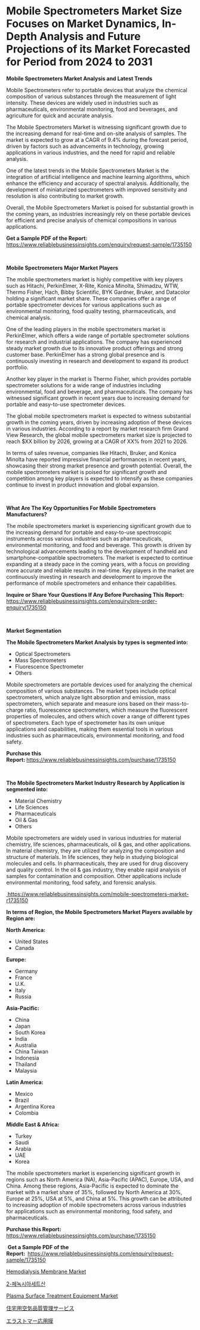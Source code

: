 <p><h1>Mobile Spectrometers Market Size Focuses on Market Dynamics, In-Depth Analysis and Future Projections of its Market Forecasted for Period from 2024 to 2031</h1></p><p><strong>Mobile Spectrometers Market Analysis and Latest Trends</strong></p>
<p><p>Mobile Spectrometers refer to portable devices that analyze the chemical composition of various substances through the measurement of light intensity. These devices are widely used in industries such as pharmaceuticals, environmental monitoring, food and beverages, and agriculture for quick and accurate analysis.</p><p>The Mobile Spectrometers Market is witnessing significant growth due to the increasing demand for real-time and on-site analysis of samples. The market is expected to grow at a CAGR of 9.4% during the forecast period, driven by factors such as advancements in technology, growing applications in various industries, and the need for rapid and reliable analysis.</p><p>One of the latest trends in the Mobile Spectrometers Market is the integration of artificial intelligence and machine learning algorithms, which enhance the efficiency and accuracy of spectral analysis. Additionally, the development of miniaturized spectrometers with improved sensitivity and resolution is also contributing to market growth.</p><p>Overall, the Mobile Spectrometers Market is poised for substantial growth in the coming years, as industries increasingly rely on these portable devices for efficient and precise analysis of chemical compositions in various applications.</p></p>
<p><strong>Get a Sample PDF of the Report:&nbsp;</strong> <a href="https://www.reliablebusinessinsights.com/enquiry/request-sample/1735150">https://www.reliablebusinessinsights.com/enquiry/request-sample/1735150</a></p>
<p>&nbsp;</p>
<p><strong>Mobile Spectrometers Major Market Players</strong></p>
<p><p>The mobile spectrometers market is highly competitive with key players such as Hitachi, PerkinElmer, X-Rite, Konica Minolta, Shimadzu, WTW, Thermo Fisher, Hach, Bibby Scientific, BYK Gardner, Bruker, and Datacolor holding a significant market share. These companies offer a range of portable spectrometer devices for various applications such as environmental monitoring, food quality testing, pharmaceuticals, and chemical analysis.</p><p>One of the leading players in the mobile spectrometers market is PerkinElmer, which offers a wide range of portable spectrometer solutions for research and industrial applications. The company has experienced steady market growth due to its innovative product offerings and strong customer base. PerkinElmer has a strong global presence and is continuously investing in research and development to expand its product portfolio.</p><p>Another key player in the market is Thermo Fisher, which provides portable spectrometer solutions for a wide range of industries including environmental, food and beverage, and pharmaceuticals. The company has witnessed significant growth in recent years due to increasing demand for portable and easy-to-use spectrometer devices.</p><p>The global mobile spectrometers market is expected to witness substantial growth in the coming years, driven by increasing adoption of these devices in various industries. According to a report by market research firm Grand View Research, the global mobile spectrometers market size is projected to reach $XX billion by 2026, growing at a CAGR of XX% from 2021 to 2026.</p><p>In terms of sales revenue, companies like Hitachi, Bruker, and Konica Minolta have reported impressive financial performances in recent years, showcasing their strong market presence and growth potential. Overall, the mobile spectrometers market is poised for significant growth and competition among key players is expected to intensify as these companies continue to invest in product innovation and global expansion.</p></p>
<p>&nbsp;</p>
<p><strong>What Are The Key Opportunities For Mobile Spectrometers Manufacturers?</strong></p>
<p><p>The mobile spectrometers market is experiencing significant growth due to the increasing demand for portable and easy-to-use spectroscopic instruments across various industries such as pharmaceuticals, environmental monitoring, and food and beverage. This growth is driven by technological advancements leading to the development of handheld and smartphone-compatible spectrometers. The market is expected to continue expanding at a steady pace in the coming years, with a focus on providing more accurate and reliable results in real-time. Key players in the market are continuously investing in research and development to improve the performance of mobile spectrometers and enhance their capabilities.</p></p>
<p><strong>Inquire or Share Your Questions If Any Before Purchasing This Report:</strong> <a href="https://www.reliablebusinessinsights.com/enquiry/pre-order-enquiry/1735150">https://www.reliablebusinessinsights.com/enquiry/pre-order-enquiry/1735150</a></p>
<p>&nbsp;</p>
<p><strong>Market Segmentation</strong></p>
<p><strong>The Mobile Spectrometers Market Analysis by types is segmented into:</strong></p>
<p><ul><li>Optical Spectrometers</li><li>Mass Spectrometers</li><li>Fluorescence Spectrometer</li><li>Others</li></ul></p>
<p><p>Mobile spectrometers are portable devices used for analyzing the chemical composition of various substances. The market types include optical spectrometers, which analyze light absorption and emission, mass spectrometers, which separate and measure ions based on their mass-to-charge ratio, fluorescence spectrometers, which measure the fluorescent properties of molecules, and others which cover a range of different types of spectrometers. Each type of spectrometer has its own unique applications and capabilities, making them essential tools in various industries such as pharmaceuticals, environmental monitoring, and food safety.</p></p>
<p><strong>Purchase this Report:&nbsp;</strong><a href="https://www.reliablebusinessinsights.com/purchase/1735150">https://www.reliablebusinessinsights.com/purchase/1735150</a></p>
<p>&nbsp;</p>
<p><strong>The Mobile Spectrometers Market Industry Research by Application is segmented into:</strong></p>
<p><ul><li>Material Chemistry</li><li>Life Sciences</li><li>Pharmaceuticals</li><li>Oil & Gas</li><li>Others</li></ul></p>
<p><p>Mobile spectrometers are widely used in various industries for material chemistry, life sciences, pharmaceuticals, oil & gas, and other applications. In material chemistry, they are utilized for analyzing the composition and structure of materials. In life sciences, they help in studying biological molecules and cells. In pharmaceuticals, they are used for drug discovery and quality control. In the oil & gas industry, they enable rapid analysis of samples for contamination and composition. Other applications include environmental monitoring, food safety, and forensic analysis.</p></p>
<p><a href="https://www.reliablebusinessinsights.com/mobile-spectrometers-market-r1735150">&nbsp;https://www.reliablebusinessinsights.com/mobile-spectrometers-market-r1735150</a></p>
<p><strong>In terms of Region, the Mobile Spectrometers Market Players available by Region are:</strong></p>
<p>
    <p> <strong> North America: </strong>
        <ul>
            <li>United States</li>
            <li>Canada</li>
        </ul>
        </p> 
    <p> <strong> Europe: </strong>
        <ul>
            <li>Germany</li>
            <li>France</li>
            <li>U.K.</li>
            <li>Italy</li>
            <li>Russia</li>
        </ul>
        </p> 
    <p> <strong> Asia-Pacific: </strong>
        <ul>
            <li>China</li>
            <li>Japan</li>
            <li>South Korea</li>
            <li>India</li>
            <li>Australia</li>
            <li>China Taiwan</li>
            <li>Indonesia</li>
            <li>Thailand</li>
            <li>Malaysia</li>
        </ul>
        </p> 
    <p> <strong> Latin America: </strong>
        <ul>
            <li>Mexico</li>
            <li>Brazil</li>
            <li>Argentina Korea</li>
            <li>Colombia</li>
        </ul>
        </p> 
    <p> <strong> Middle East & Africa: </strong>
        <ul>
            <li>Turkey</li>
            <li>Saudi</li>
            <li>Arabia</li>
            <li>UAE</li>
            <li>Korea</li>
        </ul>
    </p>
    </p>
<p><p>The mobile spectrometers market is experiencing significant growth in regions such as North America (NA), Asia-Pacific (APAC), Europe, USA, and China. Among these regions, Asia-Pacific is expected to dominate the market with a market share of 35%, followed by North America at 30%, Europe at 25%, USA at 5%, and China at 5%. This growth can be attributed to increasing adoption of mobile spectrometers across various industries for applications such as environmental monitoring, food safety, and pharmaceuticals.</p></p>
<p><strong>Purchase this Report: </strong><a href="https://www.reliablebusinessinsights.com/purchase/1735150">https://www.reliablebusinessinsights.com/purchase/1735150</a></p>
<p>&nbsp;<strong>Get a Sample PDF of the Report:&nbsp;&nbsp;</strong><a href="https://www.reliablebusinessinsights.com/enquiry/request-sample/1735150">https://www.reliablebusinessinsights.com/enquiry/request-sample/1735150</a></p>
<p><strong></strong></p>
<p><p><a href="https://github.com/JennyferFeil2023/Market-Research-Report-List-1/blob/main/hemodialysis-membrane-market.md">Hemodialysis Membrane Market</a></p><p><a href="https://github.com/akzkkws047661437/Market-Research-Report-List-2/blob/main/609590698149.md">2-페녹시아세트산</a></p><p><a href="https://github.com/RoccoManning/Market-Research-Report-List-5/blob/main/plasma-surface-treatment-equipment-market.md">Plasma Surface Treatment Equipment Market</a></p><p><a href="https://github.com/VellaJacobi2023/Market-Research-Report-List-1/blob/main/8313162104641.md">住宅用空気品質管理サービス</a></p><p><a href="https://github.com/oqxogxyvqe90775/Market-Research-Report-List-2/blob/main/2552615104640.md">エラストマー応用膜</a></p></p>
